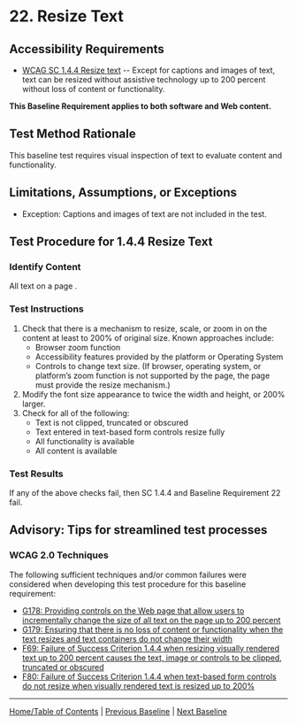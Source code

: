 # 22. Resize Text
## Accessibility Requirements
* [WCAG SC 1.4.4 Resize text](https://www.w3.org/TR/UNDERSTANDING-WCAG20/visual-audio-contrast-scale.html) -- Except for captions and images of text, text can be resized without assistive technology up to 200 percent without loss of content or functionality.

**This Baseline Requirement applies to both software and Web content.**

## Test Method Rationale
This baseline test requires visual inspection of text to evaluate content and functionality.

## Limitations, Assumptions, or Exceptions
* Exception: Captions and images of text are not included in the test.

## Test Procedure for 1.4.4 Resize Text
### Identify Content
All text on a page .

### Test Instructions
1. Check that there is a mechanism to resize, scale, or zoom in on the content at least to 200% of original size. Known approaches include:
    * Browser zoom function
    * Accessibility features provided by the platform or Operating System
    * Controls to change text size. (If browser, operating system, or platform’s zoom function is not supported by the page, the page must provide the resize mechanism.)
2. Modify the font size appearance to twice the width and height, or 200% larger.
3. Check for all of the following:
    * Text is not clipped, truncated or obscured
    * Text entered in text-based form controls resize fully
    * All functionality is available
    * All content is available 

### Test Results
If any of the above checks fail, then SC 1.4.4 and Baseline Requirement 22 fail.

## Advisory: Tips for streamlined test processes
### WCAG 2.0 Techniques
The following sufficient techniques and/or common failures were considered when developing this test procedure for this baseline requirement:
* [G178: Providing controls on the Web page that allow users to incrementally change the size of all text on the page up to 200 percent](https://www.w3.org/TR/WCAG20-TECHS/G178.html)
* [G179: Ensuring that there is no loss of content or functionality when the text resizes and text containers do not change their width](https://www.w3.org/TR/WCAG20-TECHS/G179.html)
* [F69: Failure of Success Criterion 1.4.4 when resizing visually rendered text up to 200 percent causes the text, image or controls to be clipped, truncated or obscured](https://www.w3.org/TR/WCAG20-TECHS/F69.html)
* [F80: Failure of Success Criterion 1.4.4 when text-based form controls do not resize when visually rendered text is resized up to 200%](https://www.w3.org/TR/WCAG20-TECHS/F80.html)

----------------------------------------
[Home/Table of Contents](index.md) | [Previous Baseline](21TimedEvents.md) | [Next Baseline](23MultipleWays.md)
